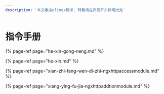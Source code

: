 ```yaml
---
description: '本文章由olinex翻译, 转载请在页面开头标明出处'
---
```


# 指令手册

{% page-ref page="he-xin-gong-neng.md" %}

{% page-ref page="he-xin.md" %}

{% page-ref page="xian-zhi-fang-wen-di-zhi-ngxhttpaccessmodule.md" %}

{% page-ref page="xiang-ying-fu-jia-ngxhttpaddtionmodule.md" %}



